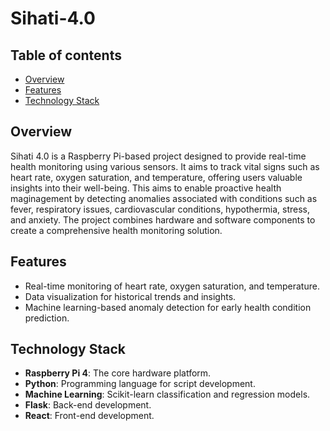 # Sihati-4.0

## Table of contents
- [Overview](#overview)
- [Features](#features)
- [Technology Stack](#technology_stack)

## Overview

Sihati 4.0 is a Raspberry Pi-based project designed to provide real-time health monitoring using various sensors. It aims to track vital signs such as heart rate, oxygen saturation, and temperature, offering users valuable insights into their well-being. This aims to enable proactive health maginagement by detecting anomalies associated with conditions such as fever, respiratory issues, cardiovascular conditions, hypothermia, stress, and anxiety. The project combines hardware and software components to create a comprehensive health monitoring solution.

## Features
- Real-time monitoring of heart rate, oxygen saturation, and temperature.
- Data visualization for historical trends and insights.
- Machine learning-based anomaly detection for early health condition prediction.

## Technology Stack
- **Raspberry Pi 4**: The core hardware platform.
- **Python**: Programming language for script development.
- **Machine Learning**: Scikit-learn classification and regression models.
- **Flask**: Back-end development.
- **React**: Front-end development.
